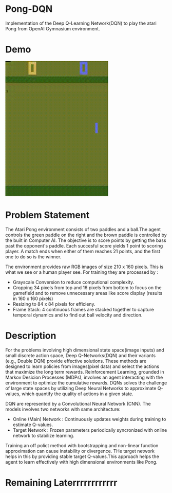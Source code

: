 # Pong-DQN

Implementation of the Deep Q-Learning Network(DQN) to play the atari Pong from OpenAI Gymnasium environment.

# Demo
![Pong Demo](video/pong.gif)

# Problem Statement


The Atari Pong environment consists of two paddles and a ball.The agent controls the green paddle on the right and the brown paddle is controlled by the built in Computer AI. The objective is to score points by getting the bass past the opponent's paddle. Each succesful score yields 1 point to scoring player. A match ends when either of them reaches 21 points, and the first one to do so is the winner.

The environment provides raw RGB images of size 210 x 160 pixels. This is what we see or a human player see. For training they are processed by :
* Grayscale Conversion to reduce computional complexity.
* Cropping 34 pixels from top and 16 pixels from bottom to focus on the gamefield and to remove unnecessary areas like score display (results in 160 x 160 pixels)
* Resizing to 84 x 84 pixels for efficieny.
* Frame Stack: 4 continuous frames are stacked together to capture temporal dynamics and to find out ball velocity and direction.



# Description

For the problems involving high dimensional state space(image inputs) and small discrete action space, Deep Q-Networks(DQN) and their variants (e.g., Double DQN) provide effective solutions. These methods are designed to learn policies from images(pixel data) and select the actions that maximize the long term rewards. Reinforcement Learning, grounded in Markov Desicion Processes (MDPs), involves an agent interacting with the environment to optimize the cumulative rewards. DQNs solves the challenge of large state spaces by utilizing Deep Neural Networks to approximate Q-values, which quantify the quality of actions in a given state.

DQN are represented by a Convolutional Neural Network (CNN). The models involves two networks with same architecture:
* Online (Main) Network : Continuously updates weights during training to estimate Q-values.
* Target Network : Frozen parameters periodically syncronized with online network to stabilize learning.

Training an off polict method with bootstrapping and non-linear function approximation can cause instability or divergence. THe target network helps in this by providing stable target Q-values.This approach helps the agent to learn effectively with high dimensional environments like Pong.

<h1>Remaining Laterrrrrrrrrrrr</h1>